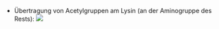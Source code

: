 - Übertragung von Acetylgruppen am Lysin (an der Aminogruppe des Rests):
![](Pasted%20image%2020240524103057.png)
